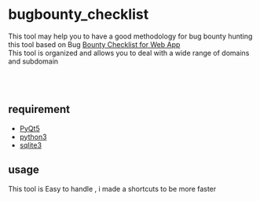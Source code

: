 # bugbounty_checklist

This tool may help you to have a good methodology for bug bounty hunting
this tool based on Bug [Bounty Checklist for Web App](https://github.com/sehno/Bug-bounty/blob/master/bugbounty_checklist.md#Single_domain) <br>
This tool is organized and allows you to deal with a wide range of domains and subdomain

<br><br>
## requirement 

* [PyQt5](https://pypi.org/project/PyQt5/)
* [python3](https://www.python.org/downloads/)
* [sqlite3](https://docs.python.org/2/library/sqlite3.html) 


## usage 

This tool is Easy to handle , i made a shortcuts to be more faster 


